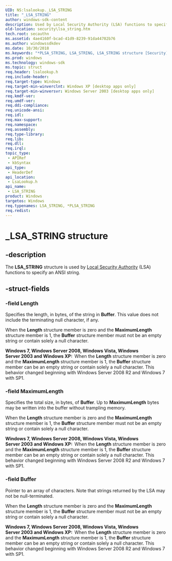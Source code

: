 ```yaml
---
UID: NS:lsalookup._LSA_STRING
title: "_LSA_STRING"
author: windows-sdk-content
description: Used by Local Security Authority (LSA) functions to specify an ANSI string.
old-location: security\lsa_string.htm
tech.root: secauthn
ms.assetid: 4ae4160f-bcad-41d9-8239-91da44702b76
ms.author: windowssdkdev
ms.date: 10/30/2018
ms.keywords: "*PLSA_STRING, LSA_STRING, LSA_STRING structure [Security], PLSA_STRING, PLSA_STRING structure pointer [Security], _LSA_STRING, _lsa_lsa_string, lsalookup/LSA_STRING, lsalookup/PLSA_STRING, security.lsa_string"
ms.prod: windows
ms.technology: windows-sdk
ms.topic: struct
req.header: lsalookup.h
req.include-header: 
req.target-type: Windows
req.target-min-winverclnt: Windows XP [desktop apps only]
req.target-min-winversvr: Windows Server 2003 [desktop apps only]
req.kmdf-ver: 
req.umdf-ver: 
req.ddi-compliance: 
req.unicode-ansi: 
req.idl: 
req.max-support: 
req.namespace: 
req.assembly: 
req.type-library: 
req.lib: 
req.dll: 
req.irql: 
topic_type:
 - APIRef
 - kbSyntax
api_type:
 - HeaderDef
api_location:
 - LsaLookup.h
api_name:
 - LSA_STRING
product: Windows
targetos: Windows
req.typenames: LSA_STRING, *PLSA_STRING
req.redist: 
---
```


# _LSA_STRING structure


## -description


The <b>LSA_STRING</b> structure is used by <a href="https://msdn.microsoft.com/65dd9a04-fc7c-4179-95ff-dac7dad4668f">Local Security Authority</a> (LSA) functions to specify an ANSI string.


## -struct-fields




### -field Length

Specifies the length, in bytes, of the string in <b>Buffer</b>. This value does not include the terminating null character, if any.

When the <b>Length</b> structure member is zero and the <b>MaximumLength</b> structure member is 1, the <b>Buffer</b> structure member must not be an empty string or contain solely a null character.

<b>Windows 7, Windows Server 2008, Windows Vista, Windows Server 2003 and Windows XP:  </b>When the <b>Length</b> structure member is zero and the <b>MaximumLength</b> structure member is 1, the <b>Buffer</b> structure member can be an empty string or contain solely a null character. This behavior changed beginning with Windows Server 2008 R2 and Windows 7 with SP1.


### -field MaximumLength

Specifies the total size, in bytes, of <b>Buffer</b>. Up to <b>MaximumLength</b> bytes may be written into the buffer without trampling memory.

When the <b>Length</b> structure member is zero and the <b>MaximumLength</b> structure member is 1, the <b>Buffer</b> structure member must not be an empty string or contain solely a null character.

<b>Windows 7, Windows Server 2008, Windows Vista, Windows Server 2003 and Windows XP:  </b>When the <b>Length</b> structure member is zero and the <b>MaximumLength</b> structure member is 1, the <b>Buffer</b> structure member can be an empty string or contain solely a null character. This behavior changed beginning with Windows Server 2008 R2 and Windows 7 with SP1.


### -field Buffer

Pointer to an array of characters. Note that strings returned by the LSA may not be null-terminated.

When the <b>Length</b> structure member is zero and the <b>MaximumLength</b> structure member is 1, the <b>Buffer</b> structure member must not be an empty string or contain solely a null character.

<b>Windows 7, Windows Server 2008, Windows Vista, Windows Server 2003 and Windows XP:  </b>When the <b>Length</b> structure member is zero and the <b>MaximumLength</b> structure member is 1, the <b>Buffer</b> structure member can be an empty string or contain solely a null character. This behavior changed beginning with Windows Server 2008 R2 and Windows 7 with SP1.

